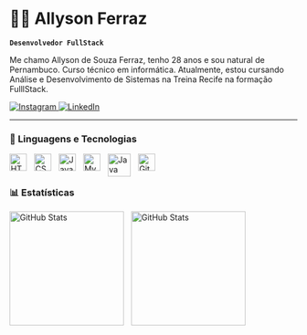 # 👨‍💻 Allyson Ferraz

**`Desenvolvedor FullStack`**

Me chamo Allyson de Souza Ferraz, tenho 28 anos e sou natural de Pernambuco. Curso técnico em informática. Atualmente, estou cursando Análise e Desenvolvimento de Sistemas na Treina Recife na formação FulllStack.

<p align="left">
    <a href="https://www.instagram.com/allyson.ferraz/" target="_blank">
        <img 
            alt="Instagram" 
            title="Meu Instagram" 
            src="https://img.shields.io/badge/Instagram-%23E4405F.svg?&style=for-the-badge&logo=instagram&logoColor=white"
        />
    </a>
    <a href="https://www.linkedin.com/in/Allyson-Ferraz/" target="_blank">
        <img 
            alt="LinkedIn" 
            title="Meu LinkedIn" 
            src="https://img.shields.io/badge/LinkedIn-0077B5?style=for-the-badge&logo=linkedin&logoColor=white"
        />
    </a>
</p>



---

### 🤖 Linguagens e Tecnologias

<img 
    align="left" 
    alt="HTML"
    title="HTML" 
    width="30px" 
    style="padding-right: 10px;" 
    src="https://cdn.jsdelivr.net/gh/devicons/devicon@latest/icons/html5/html5-original.svg" 
/>
<img 
    align="left" 
    alt="CSS" 
    title="CSS"
    width="30px" 
    style="padding-right: 10px;" 
    src="https://cdn.jsdelivr.net/gh/devicons/devicon@latest/icons/css3/css3-original.svg" 
/>
<img 
    align="left" 
    alt="JavaScript" 
    title="JavaScript"
    width="30px" 
    style="padding-right: 10px;" 
    src="https://cdn.jsdelivr.net/gh/devicons/devicon@latest/icons/javascript/javascript-original.svg" 
/>
<img 
    align="left" 
    alt="MySQL" 
    title="MySQL"
    width="30px" 
    style="padding-right: 10px;" 
    src="https://cdn.jsdelivr.net/gh/devicons/devicon@latest/icons/mysql/mysql-original-wordmark.svg" 
/>
<p align="left">
  <!-- Java -->
  <img 
      align="left" 
      alt="Java" 
      title="Java"
      width="40px" 
      style="padding-right: 10px;" 
      src="https://cdn.jsdelivr.net/gh/devicons/devicon@latest/icons/java/java-original.svg" 
  />
<img 
    align="left" 
    alt="Git" 
    title="Git"
    width="30px" 
    style="padding-right: 10px;" 
    src="https://cdn.jsdelivr.net/gh/devicons/devicon@latest/icons/git/git-original.svg" 
/>
<br/>
<br/>

### 📊 Estatísticas

<p>
  <img 
    align="left" 
    alt="GitHub Stats" 
    height="200" 
    style="padding-right: 10px;" 
    src="https://github-readme-stats.vercel.app/api?username=AllysonFerraz788&show_icons=true&theme=tokyonight&include_all_commits=true&locale=pt-br" 
  />

<img 
      align="left" 
      alt="GitHub Stats" 
      height="200" 
      src="https://github-readme-stats.vercel.app/api/top-langs/?username=AllysonFerraz788&theme=tokyonight&layout=compact&custom_title=Tecnologias&langs_count=9" 
  />

</p>


